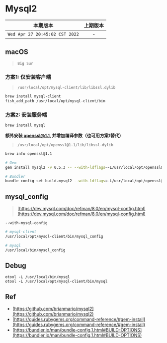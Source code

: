 # Mysql2

|本期版本|上期版本
|:---:|:---:
`Wed Apr 27 20:45:02 CST 2022` | -


## macOS

> `Big Sur`

### 方案1: 仅安装客户端

> `/usr/local/opt/mysql-client/lib/libssl.dylib`

```bash
brew install mysql-client
fish_add_path /usr/local/opt/mysql-client/bin
```

### 方案2: 安装服务端

```bash
brew install mysql
```

**额外安装 openssl@1.1, 并增加编译参数（也可用方案1替代）**

> `/usr/local/opt/openssl@1.1/lib/libssl.dylib`

```bash
brew info openssl@1.1

# Gem
gem install mysql2 -v 0.5.3 -- --with-ldflags=-L/usr/local/opt/openssl@1.1/lib

# Bundler
bundle config set build.mysql2 --with-ldflags=-L/usr/local/opt/openssl@1.1/lib
```

## mysql_config

> [https://dev.mysql.com/doc/refman/8.0/en/mysql-config.html](https://dev.mysql.com/doc/refman/8.0/en/mysql-config.html)

`--with-mysql-config`

```bash
# mysql-client
/usr/local/opt/mysql-client/bin/mysql_config

# mysql
/usr/local/bin/mysql_config
```

## Debug

```
otool -L /usr/local/bin/mysql
otool -L /usr/local/opt/mysql-client/bin/mysql
```

## Ref

* [https://github.com/brianmario/mysql2](https://github.com/brianmario/mysql2)
* [https://guides.rubygems.org/command-reference/#gem-install](https://guides.rubygems.org/command-reference/#gem-install)
* [https://bundler.io/man/bundle-config.1.html#BUILD-OPTIONS](https://bundler.io/man/bundle-config.1.html#BUILD-OPTIONS)